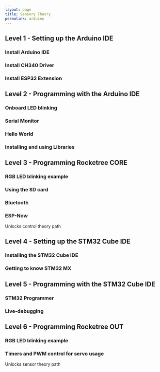 ```yaml
---
layout: page
title: Sensory Theory
permalink: arduino
---
```

## Level 1 - Setting up the Arduino IDE

### Install Arduino IDE
### Install CH340 Driver
### Install ESP32 Extension


## Level 2 - Programming with the Arduino IDE

### Onboard LED blinking

### Serial Monitor 

### Hello World

### Installing and using Libraries

## Level 3 - Programming Rocketree CORE

### RGB LED blinking example
### Using the SD card

### Bluetooth 

### ESP-Now

Unlocks control theory path 

## Level 4 - Setting up the STM32 Cube IDE

### Installing the STM32 Cube IDE

### Getting to know STM32 MX


## Level 5 - Programming with the STM32 Cube IDE
### STM32 Programmer
### Live-debugging


## Level 6 - Programming Rocketree OUT 

### RGB LED blinking example
### Timers and PWM control for servo usage

Unlocks sensor theory path 
